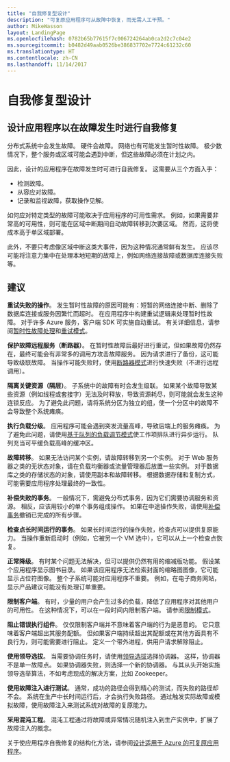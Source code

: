 ```yaml
---
title: "自我修复型设计"
description: "可复原应用程序可从故障中恢复，而无需人工干预。"
author: MikeWasson
layout: LandingPage
ms.openlocfilehash: 0782b65b77615f7c006724264ab0ca2d2c7c04e2
ms.sourcegitcommit: b0482d49aab0526be386837702e7724c61232c60
ms.translationtype: HT
ms.contentlocale: zh-CN
ms.lasthandoff: 11/14/2017
---
```

# <a name="design-for-self-healing"></a>自我修复型设计

## <a name="design-your-application-to-be-self-healing-when-failures-occur"></a>设计应用程序以在故障发生时进行自我修复

分布式系统中会发生故障。 硬件会故障。 网络也有可能发生暂时性故障。 极少数情况下，整个服务或区域可能会遇到中断，但这些故障必须在计划之内。

因此，设计的应用程序在故障发生时可进行自我修复。 这需要从三个方面入手：

- 检测故障。
- 从容应对故障。
- 记录和监视故障，获取操作见解。

如何应对特定类型的故障可能取决于应用程序的可用性需求。 例如，如果需要非常高的可用性，则可能在区域中断期间自动故障转移到次要区域。 然而，这将使成本高于单区域部署。 

此外，不要只考虑像区域中断这类大事件，因为这种情况通常鲜有发生。 应该尽可能将注意力集中在处理本地短期的故障上，例如网络连接故障或数据库连接失败等。

## <a name="recommendations"></a>建议

**重试失败的操作**。 发生暂时性故障的原因可能有：短暂的网络连接中断、删除了数据库连接或服务因繁忙而超时。 在应用程序中构建重试逻辑来处理暂时性故障。 对于许多 Azure 服务，客户端 SDK 可实施自动重试。 有关详细信息，请参阅[暂时性故障处理][transient-fault-handling]和[重试模式][retry]。

**保护故障远程服务（断路器）**。 在暂时性故障后最好进行重试，但如果故障仍然存在，最终可能会有非常多的调用方攻击故障服务。 因为请求进行了备份，这可能导致级联故障。 当操作可能失败时，使用[断路器模式][circuit-breaker]进行快速失败（不进行远程调用）。  

**隔离关键资源（隔层）**。 子系统中的故障有时会发生级联。 如果某个故障导致某些资源（例如线程或套接字）无法及时释放，导致资源耗尽，则可能就会发生这种连锁反应。 为了避免此问题，请将系统分区为独立的组，使一个分区中的故障不会导致整个系统瘫痪。  

**执行负载分级**。 应用程序可能会遇到突发流量高峰，导致后端上的服务瘫痪。 为了避免此问题，请使用[基于队列的负载调节模式][load-level]使工作项排队进行异步运行。 队列充当可平缓负载高峰的缓冲区。 

**故障转移**。 如果无法访问某个实例，请故障转移到另一个实例。 对于 Web 服务器之类的无状态对象，请在负载均衡器或流量管理器后放置一些实例。 对于数据库之类的存储状态的对象，请使用副本和故障转移。 根据数据存储和复制方式，可能需要应用程序处理最终的一致性。 

**补偿失败的事务**。 一般情况下，需避免分布式事务，因为它们需要协调服务和资源。 相反，应该用较小的单个事务组成操作。 如果在中途操作失败，请使用[补偿事务][compensating-transactions]撤销已完成的所有步骤。 

**检查点长时间运行的事务**。 如果长时间运行的操作失败，检查点可以提供复原能力。 当操作重新启动时（例如，它被另一个 VM 选中），它可以从上一个检查点恢复。

**正常降级**。 有时某个问题无法解决，但可以提供仍然有用的缩减版功能。 假设某个应用程序显示图书目录。 如果该应用程序无法检索封面的缩略图图像，它可能显示占位符图像。 整个子系统可能对应用程序不重要。 例如，在电子商务网站，显示产品建议可能没有处理订单重要。

**限制客户端**。 有时，少量的用户会产生过多的负载，降低了应用程序对其他用户的可用性。 在这种情况下，可以在一段时间内限制客户端。 请参阅[限制模式][throttle]。

**阻止错误执行组件**。 仅仅限制客户端并不意味着客户端的行为是恶意的。 它只意味着客户端超出其服务配额。 但如果客户端持续超出其配额或在其他方面具有不良行为，则可能需要进行阻止。 定义一个带外进程，供用户请求解除阻止。

**使用领导选拔**。 当需要协调任务时，请使用[领导选拔][leader-election]选择协调器。 这样，协调器不是单一故障点。 如果协调器失败，则选择一个新的协调器。 与其从头开始实施领导选举算法，不如考虑现成的解决方案，比如 Zookeeper。  

**使用故障注入进行测试**。 通常，成功的路径会得到精心的测试，而失败的路径却不会。 系统在生产中长时间运行后，才会执行失败路径。 通过触发实际故障或模拟故障，使用故障注入来测试系统对故障的复原能力。 

**采用混沌工程**。 混沌工程通过将故障或异常情况随机注入到生产实例中，扩展了故障注入的概念。 

关于使应用程序自我修复的结构化方法，请参阅[设计适用于 Azure 的可复原应用程序][resiliency-overview]。  

[circuit-breaker]: ../../patterns/circuit-breaker.md
[compensating-transactions]: ../../patterns/compensating-transaction.md
[leader-election]: ../../patterns/leader-election.md
[load-level]: ../../patterns/queue-based-load-leveling.md
[resiliency-overview]: ../../resiliency/index.md
[retry]: ../../patterns/retry.md
[throttle]: ../../patterns/throttling.md
[transient-fault-handling]: ../../best-practices/transient-faults.md

